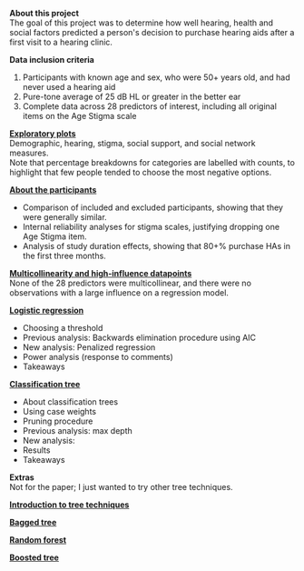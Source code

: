 **About this project**  
The goal of this project was to determine how well hearing, health and social factors predicted a person's decision to purchase hearing aids after a first visit to a hearing clinic.  

**Data inclusion criteria**  
1. Participants with known age and sex, who were 50+ years old, and had never used a hearing aid  
2. Pure-tone average of 25 dB HL or greater in the better ear  
3. Complete data across 28 predictors of interest, including all original items on the Age Stigma scale  

[**Exploratory plots**](https://huiwen-goy.github.io/connect1-stigma/01_explore.html)  
Demographic, hearing, stigma, social support, and social network measures.  
Note that percentage breakdowns for categories are labelled with counts, to highlight that few people tended to choose the most negative options.  

[**About the participants**](https://huiwen-goy.github.io/connect1-stigma/02_participants.html)  
* Comparison of included and excluded participants, showing that they were generally similar.  
* Internal reliability analyses for stigma scales, justifying dropping one Age Stigma item.   
* Analysis of study duration effects, showing that 80+% purchase HAs in the first three months.  

[**Multicollinearity and high-influence datapoints**](https://huiwen-goy.github.io/connect1-stigma/03_collinear.html)  
None of the 28 predictors were multicollinear, and there were no observations with a large influence on a regression model.  

[**Logistic regression**](https://huiwen-goy.github.io/connect1-stigma/04_log.html)  
* Choosing a threshold  
* Previous analysis: Backwards elimination procedure using AIC  
* New analysis: Penalized regression  
* Power analysis (response to comments)  
* Takeaways

[**Classification tree**](https://huiwen-goy.github.io/connect1-stigma/05_ctree.html) 
* About classification trees  
* Using case weights  
* Pruning procedure  
* Previous analysis: max depth  
* New analysis:   
* Results  
* Takeaways  

**Extras**  
Not for the paper; I just wanted to try other tree techniques.  

[**Introduction to tree techniques**](https://huiwen-goy.github.io/connect1-stigma/intro_tree_techniques_Jan2023.01.18.2021.pdf)  
  
[**Bagged tree**](https://huiwen-goy.github.io/connect1-stigma/Connect1_Stigma_bagging_2022.html)  
  
[**Random forest**](https://huiwen-goy.github.io/connect1-stigma/Connect1_Stigma_RF_2022.html)  

[**Boosted tree**](https://huiwen-goy.github.io/connect1-stigma/Connect1_Stigma_RF_2022.html)  

